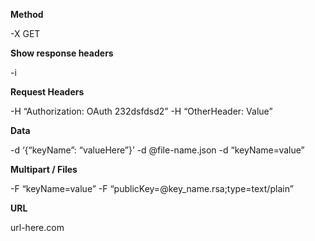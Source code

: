 **Method**

-X GET

**Show response headers**

-i

**Request Headers**

-H “Authorization: OAuth 232dsfdsd2”
-H “OtherHeader: Value”

**Data**

-d ‘{“keyName”: “valueHere”}’
-d @file-name.json
-d “keyName=value”

**Multipart / Files**

-F “keyName=value”
-F “publicKey=@key_name.rsa;type=text/plain”

**URL**

url-here.com
